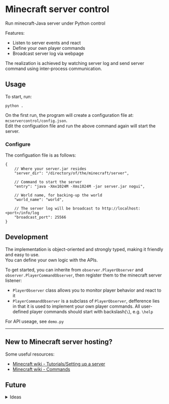 
# Minecraft server control
Run minecraft-Java server under Python control

Features:

* Listen to server events and react
* Define your own player commands
* Broadcast server log via webpage

The realization is achieved by watching server log and send server command using inter-process communication.

## Usage

To start, run:
```
python .
```
On the first run, the program will create a configuration file at: `mcservercontrol/config.json`.   
Edit the configuation file and run the above command again will start the server.

### Configure
The configuation file is as follows:
```
{
    // Where your server.jar resides
    "server_dir": "/directory/of/the/minecraft/server",

    // Command to start the server
    "entry": "java -Xmx1024M -Xms1024M -jar server.jar nogui",

    // World name, for backing-up the world
    "world_name": "world",

    // The server log will be broadcast to http://localhost:<port>/info/log
    "broadcast_port": 25566
}
```

## Development

The implementation is object-oriented and strongly typed, making it friendly and easy to use.  
You can define your own logic with the APIs.

To get started, you can inherite from `observer.PlayerObserver` and `observer.PlayerCommandObserver`, then register them to the minecraft server listener:

- `PlayerObserver` class allows you to monitor player behavior and react to it
- `PlayerCommandObserver` is a subclass of `PlayerObserver`, defference lies in that it is used to implement your own player commands. All user-defined player commands should start with backslash(`\`), e.g. `\help`

For API useage, see `demo.py`

---
## New to Minecraft server hosting?
Some useful resources:

* [Minecraft wiki - Tutorials/Setting up a server ](https://minecraft.fandom.com/wiki/Tutorials/Setting_up_a_server)  
* [Minecraft wiki - Commands](https://minecraft.fandom.com/wiki/Commands)

## Future
<details>
<summary> Ideas</summary>
- [ ] logging
</details>
